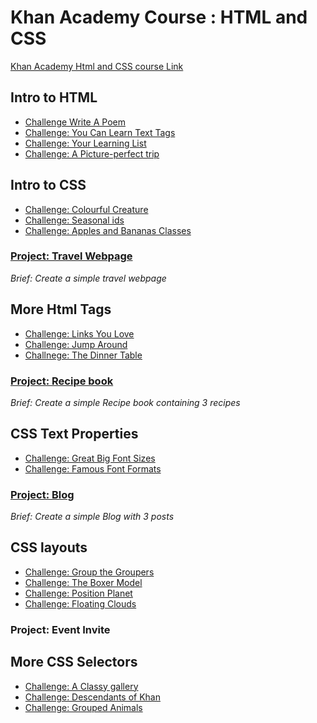 # Khan Academy Course : HTML and CSS
[Khan Academy Html and CSS course Link](https://www.khanacademy.org/computing/computer-programming/html-css#concept-intro "Khan Acacdemy Introduction to Html and CSS Course Link")

## Intro to HTML

* [Challenge Write A Poem](https://github.com/malevolentninja/khanAcademy/blob/master/HTML-CSS/Challenge_WriteAPoem.html)
* [Challenge: You Can Learn Text Tags](https://github.com/malevolentninja/khanAcademy/blob/master/HTML-CSS/Challenge_YouCanLearnTextTags.html)
* [Challenge: Your Learning List](https://github.com/malevolentninja/khanAcademy/blob/master/HTML-CSS/Challenge_LearningList.html)
* [Challenge: A Picture-perfect trip](https://github.com/malevolentninja/khanAcademy/blob/master/HTML-CSS/Challenge_APicturePerfectTrip.html)

## Intro to CSS 

*  [Challenge: Colourful Creature](https://github.com/malevolentninja/khanAcademy/blob/master/HTML-CSS/Challenge_ColourfulCreature.html) 
*  [Challenge: Seasonal ids](https://github.com/malevolentninja/khanAcademy/blob/master/HTML-CSS/Challenge_Seasonalids.html)
*  [Challenge: Apples and Bananas Classes](https://github.com/malevolentninja/khanAcademy/blob/master/HTML-CSS/Challenge_ApplesAndBananas.html)

### [Project: Travel Webpage](https://github.com/malevolentninja/khanAcademy/blob/master/HTML-CSS/Project_TravelPage.html) 
*Brief: Create a simple travel webpage*

## More Html Tags

* [Challenge: Links You Love](https://github.com/malevolentninja/khanAcademy/blob/master/HTML-CSS/Challenge_LinksYouLove.html)
* [Challenge: Jump Around](https://github.com/malevolentninja/khanAcademy/blob/master/HTML-CSS/Challenge_JumpAround.html) 
* [Challnege: The Dinner Table](https://github.com/malevolentninja/khanAcademy/blob/master/HTML-CSS/Challenge_TheDinnerTable.html) 

### [Project: Recipe book](https://github.com/malevolentninja/khanAcademy/blob/master/HTML-CSS/Project_RecipeBook.html)
*Brief: Create a simple Recipe book containing 3 recipes*

## CSS Text Properties

* [Challenge: Great Big Font Sizes](https://github.com/malevolentninja/khanAcademy/blob/master/HTML-CSS/Challenge_GreatBigFontSizes.html)
* [Challenge: Famous Font Formats](https://github.com/malevolentninja/khanAcademy/blob/master/HTML-CSS/Challenge_FamousFontFormats.html)

### [Project: Blog](https://github.com/malevolentninja/khanAcademy/blob/master/HTML-CSS/Project_Blog.html)
*Brief: Create a simple Blog with 3 posts*

## CSS layouts

* [Challenge: Group the Groupers](https://github.com/malevolentninja/khanAcademy/blob/master/HTML-CSS/Challenge_GroupTheGroupers)
* [Challenge: The Boxer Model](https://github.com/malevolentninja/khanAcademy/blob/master/HTML-CSS/Challenge_TheBoxerModel.html)
* [Challenge: Position Planet](https://github.com/malevolentninja/khanAcademy/blob/master/HTML-CSS/Challenge_position_planet.html)
* [Challenge: Floating Clouds](https://github.com/malevolentninja/khanAcademy/blob/master/HTML-CSS/Challenges_FloatingClouds)

### Project: Event Invite

## More CSS Selectors 

* [Challenge: A Classy gallery](https://github.com/malevolentninja/khanAcademy/blob/master/HTML-CSS/Challenge_AClassyGallery.html)  
* [Challenge: Descendants of Khan](https://github.com/malevolentninja/khanAcademy/blob/master/HTML-CSS/Challenge_DescendantsOfKhan.html)
* [Challenge: Grouped Animals](https://github.com/malevolentninja/khanAcademy/blob/master/HTML-CSS/Challenge_GroupedAnimals.html)
